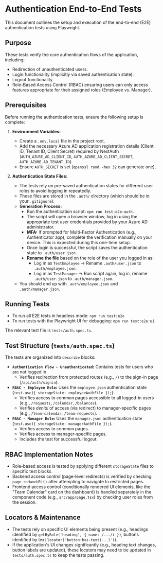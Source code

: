 # Authentication End-to-End Tests

This document outlines the setup and execution of the end-to-end (E2E) authentication tests using Playwright.

## Purpose

These tests verify the core authentication flows of the application, including:

*   Redirection of unauthenticated users.
*   Login functionality (implicitly via saved authentication state).
*   Logout functionality.
*   Role-Based Access Control (RBAC) ensuring users can only access features appropriate for their assigned roles (Employee vs. Manager).

## Prerequisites

Before running the authentication tests, ensure the following setup is complete:

1.  **Environment Variables:**
    *   Create a `.env.local` file in the project root.
    *   Add the necessary Azure AD application registration details (Client ID, Tenant ID, Client Secret) required by NextAuth (`AUTH_AZURE_AD_CLIENT_ID`, `AUTH_AZURE_AD_CLIENT_SECRET`, `AUTH_AZURE_AD_TENANT_ID`).
    *   Ensure `AUTH_SECRET` is set (`openssl rand -hex 32` can generate one).

2.  **Authentication State Files:**
    *   The tests rely on pre-saved authentication states for different user roles to avoid logging in repeatedly.
    *   These files are stored in the `.auth/` directory (which should be in your `.gitignore`).
    *   **Generation Process:**
        *   Run the authentication script: `npm run test:e2e:auth`.
        *   The script will open a browser window; log in using the appropriate test user credentials provided by your Azure AD administrator.
        *   **MFA:** If prompted for Multi-Factor Authentication (e.g., Authenticator app), complete the verification manually on your device. This is expected during this one-time setup.
        *   Once login is successful, the script saves the authentication state to `.auth/user.json`.
        *   **Rename the file** based on the role of the user you logged in as:
            *   Log in as `TestEmployee` -> Rename `.auth/user.json` to `.auth/employee.json`.
            *   Log in as `TestManager` -> Run script again, log in, rename `.auth/user.json` to `.auth/manager.json`.
    *   You should end up with `.auth/employee.json` and `.auth/manager.json`.

## Running Tests

*   To run all E2E tests in headless mode: `npm run test:e2e`
*   To run tests with the Playwright UI for debugging: `npm run test:e2e:ui`

The relevant test file is `tests/auth.spec.ts`.

## Test Structure (`tests/auth.spec.ts`)

The tests are organized into `describe` blocks:

*   **`Authentication Flow - Unauthenticated`:** Contains tests for users who are not logged in.
    *   Verifies redirection from protected routes (e.g., `/`) to the sign-in page (`/api/auth/signin`).
*   **`RBAC - Employee Role`:** Uses the `employee.json` authentication state (`test.use({ storageState: employeeAuthFile });`).
    *   Verifies access to common pages accessible to all logged-in users (e.g., `/requests`, `/calendar`, `/balances`).
    *   Verifies *denial* of access (via redirect) to manager-specific pages (e.g., `/team-calendar`, `/team-requests`).
*   **`RBAC - Manager Role`:** Uses the `manager.json` authentication state (`test.use({ storageState: managerAuthFile });`).
    *   Verifies access to common pages.
    *   Verifies access to manager-specific pages.
    *   Includes the test for successful logout.

## RBAC Implementation Notes

*   Role-based access is tested by applying different `storageState` files to specific test blocks.
*   Backend access control (page-level redirects) is verified by checking `page.toHaveURL()` after attempting to navigate to restricted pages.
*   Frontend access control (conditionally rendered UI elements, like the "Team Calendar" card on the dashboard) is handled separately in the component code (e.g., `src/app/page.tsx`) by checking user roles from the session.

## Locators & Maintenance

*   The tests rely on specific UI elements being present (e.g., headings identified by `getByRole('heading', { name: /.../i })`, buttons identified by text `locator('button:has-text(...)')`).
*   If the application's UI changes significantly (e.g., heading text changes, button labels are updated), these locators may need to be updated in `tests/auth.spec.ts` to keep the tests passing. 
